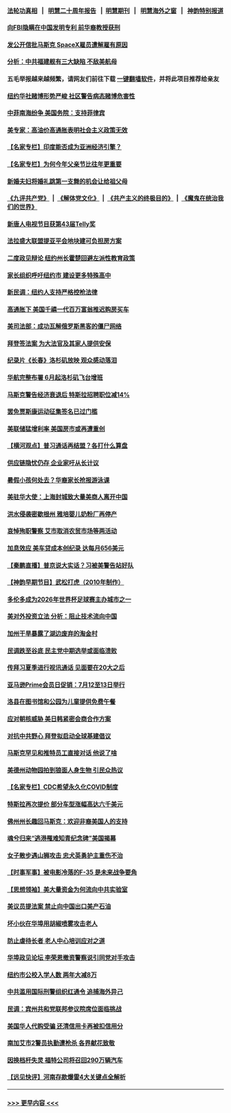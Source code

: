 #### [法轮功真相](https://github.com/gfw-breaker/truth/blob/master/README.md?t=0) &nbsp;&nbsp;|&nbsp;&nbsp; [明慧二十周年报告](https://github.com/gfw-breaker/mh-reports/blob/master/README.md?t=0) &nbsp;&nbsp;|&nbsp;&nbsp;[明慧期刊](https://github.com/gfw-breaker/mh-qikan) &nbsp;&nbsp;|&nbsp;&nbsp; [明慧海外之窗](https://github.com/gfw-breaker/mh-news/blob/master/README.md?t=0) &nbsp;&nbsp;|&nbsp;&nbsp; [神韵特别报道](https://github.com/gfw-breaker/mh-news/blob/master/shenyun.md?t=0)
#### [向FBI隐瞒在中国发明专利 前华裔教授获刑](../pages/nsc412/n13761839.md?t=06180451) 
#### [发公开信批马斯克 SpaceX雇员遭解雇有原因](../pages/nsc412/n13761832.md?t=06180451) 
#### [分析：中共福建舰有三大缺陷 不敌美航母](../pages/nsc412/n13761846.md?t=06180451) 
#### 五毛举报越来越频繁，请网友们前往下载 [一键翻墙软件](https://github.com/gfw-breaker/ssr-accounts)，并将此项目推荐给亲友
#### [纽约华社赌博形势严峻 社区警告病态赌博危害性](../pages/nsc412/n13761381.md?t=06180451) 
#### [中菲南海纷争 美国务院：支持菲律宾](../pages/nsc412/n13761795.md?t=06180451) 
#### [美专家：高油价高通胀表明社会主义政策无效](../pages/nsc412/n13761170.md?t=06180451) 
#### [【名家专栏】印度能否成为亚洲经济引擎？](../pages/nsc412/n13761754.md?t=06180451) 
#### [【名家专栏】为何今年父亲节比往年更重要](../pages/nsc412/n13761753.md?t=06180451) 
#### [新婚夫妇将婚礼跳第一支舞的机会让给祖父母](../pages/nsc412/n13761577.md?t=06180451) 
#### [《九评共产党》](https://github.com/begood0513/9ping.md/blob/master/README.md) &nbsp;|&nbsp; [《解体党文化》](../../../../jtdwh.md/blob/master/README.md)  &nbsp;|&nbsp; [《共产主义的终极目的》](../../../../gczydzjmd.md/blob/master/README.md) &nbsp;|&nbsp; [《魔鬼在统治我们的世界》](../../../../mgztzwmdsj.md/blob/master/README.md) 
#### [新唐人电视节目获第43届Telly奖](../pages/nsc412/n13761771.md?t=06180451) 
#### [法拉盛大联盟提亚平会地块建可负担房方案](../pages/nsc412/n13761455.md?t=06180451) 
#### [二度政见辩论 纽约州长霍楚回避左派性教育政策](../pages/nsc412/n13761453.md?t=06180451) 
#### [家长组织呼吁纽约市 建设更多特殊高中](../pages/nsc412/n13761462.md?t=06180451) 
#### [新民调：纽约人支持严格控枪法律](../pages/nsc412/n13761389.md?t=06180451) 
#### [高通胀下 美国千禧一代百万富翁推迟购房买车](../pages/nsc412/n13761340.md?t=06180451) 
#### [美司法部：成功瓦解俄罗斯黑客的僵尸网络](../pages/nsc412/n13761370.md?t=06180451) 
#### [拜登签法案 为大法官及其家人提供安保](../pages/nsc412/n13761223.md?t=06180451) 
#### [纪录片《长春》洛杉矶放映 观众感动落泪](../pages/nsc412/n13761333.md?t=06180451) 
#### [华航完整布署 6月起洛杉矶飞台增班](../pages/nsc412/n13761326.md?t=06180451) 
#### [马斯克警告经济衰退后 特斯拉招聘职位减14%](../pages/nsc412/n13761203.md?t=06180451) 
#### [罢免贾斯康运动征集签名已过门槛](../pages/nsc412/n13761318.md?t=06180451) 
#### [美联储猛增利率 美国房市或再遭重创](../pages/nsc412/n13761283.md?t=06180451) 
#### [【横河观点】普习通话再结盟？各打什么算盘](../pages/nsc412/n13761212.md?t=06180451) 
#### [供应链隐忧仍存 企业家吁从长计议](../pages/nsc412/n13761269.md?t=06180451) 
#### [暑假小孩何处去？华裔家长抢报游泳课](../pages/nsc412/n13761250.md?t=06180451) 
#### [美驻华大使：上海封城致大量美商人离开中国](../pages/nsc412/n13761148.md?t=06180451) 
#### [洪水侵袭密歇根州 雅培婴儿奶粉厂再停产](../pages/nsc412/n13761123.md?t=06180451) 
#### [哀悼殉职警察 艾市取消农贸市场等两活动](../pages/nsc412/n13761238.md?t=06180451) 
#### [加息效应 美车贷成本创纪录 达每月656美元](../pages/nsc412/n13761198.md?t=06180451) 
#### [【秦鹏直播】普京说大实话？习被美警告站好队](../pages/nsc412/n13761197.md?t=06180451) 
#### [【神韵早期节目】武松打虎（2010年制作）](../pages/nsc412/n13761161.md?t=06180451) 
#### [多伦多成为2026年世界杯足球赛主办城市之一](../pages/nsc412/n13761183.md?t=06180451) 
#### [美对外投资立法 分析：阻止技术流向中国](../pages/nsc412/n13761103.md?t=06180451) 
#### [加州干旱暴露了湖边废弃的淘金村](../pages/nsc412/n13761141.md?t=06180451) 
#### [民调跌至谷底 民主党中期选举或面临溃败](../pages/nsc412/n13761069.md?t=06180451) 
#### [传拜习夏季进行视讯通话 见面要在20大之后](../pages/nsc412/n13761110.md?t=06180451) 
#### [亚马逊Prime会员日促销：7月12至13日举行](../pages/nsc412/n13761074.md?t=06180451) 
#### [洛县在图书馆和公园为儿童提供免费午餐](../pages/nsc412/n13761128.md?t=06180451) 
#### [应对朝核威胁 美日韩紧密会商合作方案](../pages/nsc412/n13761114.md?t=06180451) 
#### [对抗中共野心 拜登拟启动全球基建倡议](../pages/nsc412/n13761108.md?t=06180451) 
#### [马斯克罕见和推特员工直接对话 他说了啥](../pages/nsc412/n13761099.md?t=06180451) 
#### [美德州动物园拍到狼面人身生物 引民众热议](../pages/nsc412/n13760841.md?t=06180451) 
#### [【名家专栏】CDC希望永久化COVID制度](../pages/nsc412/n13760951.md?t=06180451) 
#### [特斯拉再次提价 部分车型涨幅高达六千美元](../pages/nsc412/n13761066.md?t=06180451) 
#### [佛州州长趣回马斯克：欢迎非裔美国人的支持](../pages/nsc412/n13760440.md?t=06180451) 
#### [魂兮归来“逃港罹难知青纪念碑”美国揭幕](../pages/nsc412/n13760732.md?t=06180451) 
#### [女子散步遇山狮攻击 忠犬英勇护主重伤不治](../pages/nsc412/n13760817.md?t=06180451) 
#### [【时事军事】被电影冷落的F-35 是未来战争要角](../pages/nsc412/n13760325.md?t=06180451) 
#### [【思想领袖】美大量资金为何流向中共实验室](../pages/nsc412/n13740268.md?t=06180451) 
#### [美议员提法案 禁止向中国出口美产石油](../pages/nsc412/n13760641.md?t=06180451) 
#### [坏小伙在华埠用胡椒喷雾攻击老人](../pages/nsc412/n13760695.md?t=06180451) 
#### [防止虐待长者 老人中心培训应对之道](../pages/nsc412/n13760706.md?t=06180451) 
#### [华埠政见论坛 李荣恩撤资警察说引同党对手攻击](../pages/nsc412/n13760698.md?t=06180451) 
#### [纽约市公校入学人数 两年大减8万](../pages/nsc412/n13760689.md?t=06180451) 
#### [中共滥用国际刑警组织红通令 追捕海外异己](../pages/nsc412/n13760626.md?t=06180451) 
#### [民调：宾州共和党联邦参议院席位面临挑战](../pages/nsc412/n13760523.md?t=06180451) 
#### [美国华人代购受骗 还清信用卡再被扣信用分](../pages/nsc412/n13760578.md?t=06180451) 
#### [南加艾市2警员执勤遭枪杀 各界献花致敬](../pages/nsc412/n13760556.md?t=06180451) 
#### [因换档杆失灵 福特公司将召回290万辆汽车](../pages/nsc412/n13760395.md?t=06180451) 
#### [【远见快评】河南存款爆雷4大关键点全解析](../pages/nsc412/n13760437.md?t=06180451) 

----
#### [ >>> 更早内容 <<< ](../indexes/nsc412-earlier.md)
